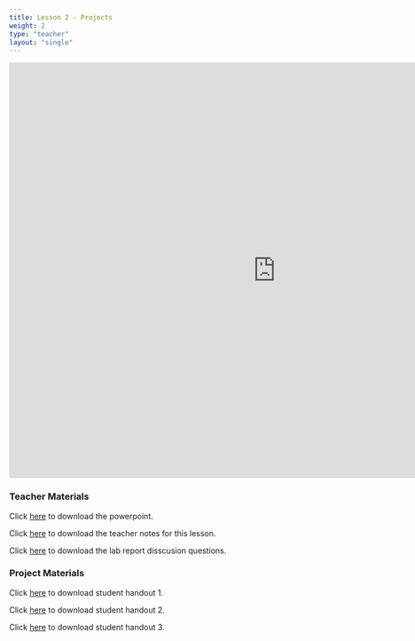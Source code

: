 ```yaml
---
title: Lesson 2 - Projects
weight: 2
type: "teacher" 
layout: "single"
---
```


<iframe src="https://docs.google.com/presentation/d/e/2PACX-1vRhzHmlN3Qr3OsB7OfKJXrCVijTaUw5t6jjk8nknpW7UXG60oht0b91XtNS6Ezt52wZSEqrWOL07ydN/embed?start=false&loop=false&delayms=3000" frameborder="0" width="960" height="749" allowfullscreen="true" mozallowfullscreen="true" webkitallowfullscreen="true"></iframe>

### Teacher Materials

Click <a href="https://docs.google.com/presentation/d/1LOqOJsM1o9kMOjYLrbXC8ywptpjZrmInaoU5hw67Stg/edit?usp=sharing" target="_blank">here</a> to download the powerpoint.

Click <a href="https://docs.google.com/document/d/1Qx_z12HTUuJOZvwk7yH7pWmlO_cjR6hQHtOSKuvKpi0/edit?usp=sharing" target="_blank">here</a> to download the teacher notes for this lesson.

Click <a href="https://docs.google.com/document/d/1L77hmgvN-Cnhtg3DZ1Ekf8qD12w2SSuA1h4HkMziaNA/edit?usp=sharing" target="_blank">here</a> to download the lab report disscusion questions.

### Project Materials

Click <a href="https://docs.google.com/document/d/1a_E_tLvhTw28qmtwHHaByVRN613vAHmsiQ_dpM4ibDM/edit?usp=sharing" target="_blank">here</a> to download student handout 1.

Click <a href="https://drive.google.com/file/d/1Z_q4jzhb3YdHoREAkbtwEDDGXTWJzfCy/view?usp=sharing" target="_blank">here</a> to download student handout 2.

Click <a href="https://drive.google.com/file/d/1tFbzz1YrgaqWUQ4ELAn0j-6A3tnvhSxr/view?usp=sharing" target="_blank">here</a> to download student handout 3.